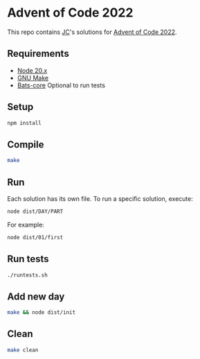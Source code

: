 
# Advent of Code 2022

This repo contains [JC](https://juancri.com)'s solutions for [Advent of Code 2022](https://adventofcode.com/2022).

## Requirements

- [Node 20.x](https://nodejs.org/en)
- [GNU Make](https://www.gnu.org/software/make/)
- [Bats-core](https://github.com/bats-core/bats-core) Optional to run tests

## Setup

```bash
npm install
```

## Compile

```bash
make
```

## Run

Each solution has its own file. To run a specific solution, execute:

```bash
node dist/DAY/PART
```

For example:

```bash
node dist/01/first
```

## Run tests

```bash
./runtests.sh
```

## Add new day

```bash
make && node dist/init
```

## Clean

```bash
make clean
```
